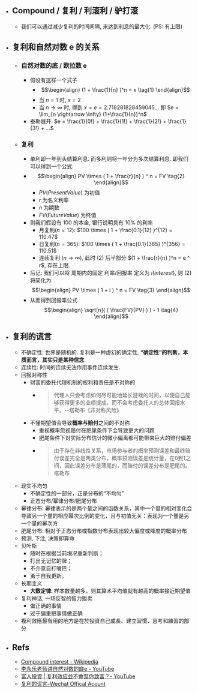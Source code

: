
- ## Compound / 复利 / 利滚利 / 驴打滚
  - 我们可以通过减少复利的时间间隔, 来达到利息的最大化. (PS: 有上限)
- ## 复利和自然对数 e 的关系
  - ### 自然对数的底 / 欧拉数 e
    - 假设有这样一个式子
      - $$\begin{align}  (1 + \frac{1}{n} )^n = x  \tag{1} \end{align}$$
      - 当 $n=1$ 时, $x=2$
      - 当 $n \rightarrow \infty$ 时, 得到 $x = e = 2.7 1828 1828 45 90 45 ...$ 即 $e = \lim_{n \rightarrow \infty} (1+\frac{1}{n})^n$
    - 泰勒展开: $e = \frac{1}{0!} + \frac{1}{1!} + \frac{1}{2!} + \frac{1}{3!} + ...$
  - ### 复利
    - 单利即一年到头结算利息. 而多利则将一年分为多次结算利息. 即我们可以得到一个公式:
    - $$\begin{align}  PV \times ( 1 + \frac{r}{n} ) ^ n = FV  \tag{2} \end{align}$$
      - $PV(Present Value)$ 为初值
      - $r$ 为名义利率
      - $n$ 为期数
      - $FV(Future Value)$ 为终值
    - 则我们假设有 100 的本金, 银行说明具有 $10\%$ 的利率
      - 月复利$(n=12)$: $100 \times ( 1 + \frac{0.1}{12} )^{12} = 110.47$
      - 日复利$(n=365)$: $100 \times ( 1 + \frac{0.1}{365} )^{356} = 110.51$
      - 连续复利 ($n \rightarrow \infty$), 此时 $(2)$ 后半部分 $(1 + \frac{r}{n} )^n = e ^ r$, 存在上限.
    - 后记: 我们可以将 周期内的固定 利率/回报率 定义为 $i(interest)$, 则 $(2)$ 将简化为:
      $$\begin{align}  PV \times ( 1 + i ) ^ n = FV \tag{3} \end{align}$$
    - 从而得到回报率公式
      $$\begin{align} \sqrt[n]{ ( \frac{FV}{PV} ) } - 1 \tag{4} \end{align}$$
- ## 复利的谎言
  - 不确定性: 世界是随机的. 复利是一种虚幻的确定性, **“确定性”的判断，本质而言，其实只是某种信念**.
  - 连续性: 时间的连续无法作用事件连续发生.
  - 回报对称性
    - 财富的委托代理机制的权利和责任是不对称的
      - > 代理人只会考虑如何尽可能地延长游戏的时间，以便自己能够获得更多的业绩提成，而不会考虑委托人的总体回报水平。--塔勒布《非对称风险》
    - 不懂期望值会导致**概率与赔付**之间的不对称
      - 重视概率忽视赔付在肥尾条件下会导致更大的问题
      - 肥尾条件下对实际分布估计的微小偏离都可能带来巨大的赔付偏差
      - > 由于存在非线性关系，市场参与者的概率预测误差和最终赔付误差完全是两类分布，概率预测误差是统计量，在0到1之间，因此误差分布是薄尾的，而赔付的误差分布是肥尾的。 塔勒布
  - 现实不均匀
    - 不确定性的一部分，正是分布的“不均匀”
    - 正态分布/幂律分布/肥尾分布
  - 幂律分布: 幂律表示的是两个量之间的函数关系，其中一个量的相对变化会导致另一个量的相应幂次比例的变化，且与初值无关：表现为一个量是另一个量的幂次方
  - 肥尾分布: 相对于正态分布或指数分布表现出较大偏度或峰度的概率分布
  - 预测, 下注, 决策即算命
  - 贝叶斯
    - 随时在根据当前境况重新判断；
    - 打出无记忆的牌；
    - 不介意自打嘴巴；
    - 勇于自我更新。
  - 长期主义
    - **大数定律**: 样本数量越多，则其算术平均值就有越高的概率接近期望值
  - 复利神话, 一场反智的智力贩卖
    - 做正确的事情
    - 过于偏重把事情做正确
  - 複利效應最有用的地方是在於投資自己成長、建立習慣、思考和練習的部分
- ## Refs
  - [Compound interest - Wikipedia](https://en.wikipedia.org/wiki/Compound_interest)
  - [李永乐老师讲自然对数的底e - YouTube](https://www.youtube.com/watch?v=2a6gDHfWQGA)
  - [富人投資 | 复利效应並不會幫你致富？- YouTube](https://www.youtube.com/watch?v=uiYxUU-ejRc)
  - [复利的谎言-Wechat Offical Acount](https://mp.weixin.qq.com/s/1pJSuOSrNIj4KPB0F8O54A)